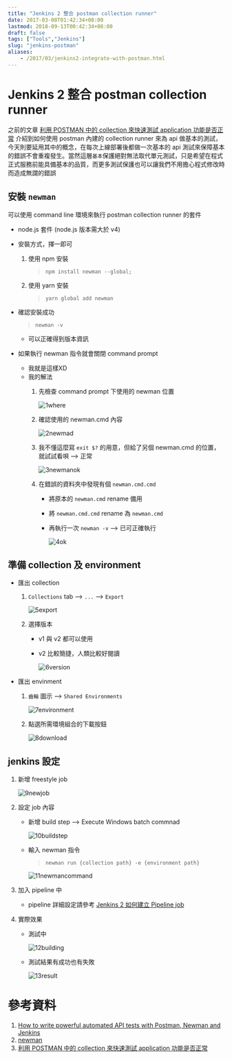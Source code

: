 ```yaml
---
title: "Jenkins 2 整合 postman collection runner"
date: 2017-03-08T01:42:34+08:00
lastmod: 2018-09-13T00:42:34+08:00
draft: false
tags: ["Tools","Jenkins"]
slug: "jenkins-postman"
aliases:
    - /2017/03/jenkins2-integrate-with-postman.html
---
```

# Jenkins 2 整合 postman collection runner
之前的文章 [利用 POSTMAN 中的 collection 來快速測試 application 功能是否正常](https://blog.yowko.com/2017/03/postman-collection-runner.html) 介紹到如何使用 postman 內建的 collection runner 來為 api 做基本的測試，今天則要延用其中的概念，在每次上線部署後都做一次基本的 api 測試來保障基本的錯誤不會重複發生。當然這層`基本`保護絕對無法取代單元測試，只是希望在程式正式服務前能具備基本的品質，而更多測試保護也可以讓我們不用擔心程式修改時而造成無謂的錯誤


## 安裝 `newman`
可以使用 command line 環境來執行 postman collection runner 的套件

* node.js 套件 (node.js 版本需大於 v4)
- 安裝方式，擇一即可
    1. 使用 npm 安裝
        
        >`npm install newman --global;` 
    2. 使用 yarn 安裝
        
        >`yarn global add newman`

- 確認安裝成功
    
    >`newman -v`
    - 可以正確得到版本資訊

- 如果執行 newman 指令就會關閉 command prompt
    - 我就是這樣XD
    - 我的解法
        1. 先檢查 command prompt 下使用的 newman 位置
            
            ![1where](https://cloud.githubusercontent.com/assets/3851540/23580685/27f4dc22-0141-11e7-8e1e-9ea609158639.png)
        2. 確認使用的 newman.cmd 內容
            
            ![2newmad](https://cloud.githubusercontent.com/assets/3851540/23580687/28178042-0141-11e7-92cf-f44675bc5be4.png) 
        3. 我不懂這麼寫 `exit $?` 的用意，但給了另個 newman.cmd 的位置，就試試看唄 --> 正常
            
            ![3newmanok](https://cloud.githubusercontent.com/assets/3851540/23580686/281761e8-0141-11e7-88e3-d80e3b4cd2a1.png)
        4. 在錯誤的資料夾中發現有個 `newman.cmd.cmd`
            - 將原本的 `newman.cmd` rename 備用
            - 將 `newman.cmd.cmd` rename 為 `newman.cmd`
            - 再執行一次 `newman -v` --> 已可正確執行
                
                ![4ok](https://cloud.githubusercontent.com/assets/3851540/23580688/28178916-0141-11e7-9c9d-98a852365b08.png)

## 準備 collection 及 environment 
* 匯出 collection
    1. `Collections` tab --> `...` --> `Export`
        
        ![5export](https://cloud.githubusercontent.com/assets/3851540/23580689/28199d00-0141-11e7-96f3-d6e891834b12.png) 
    2. 選擇版本
        - v1 與 v2 都可以使用
        - v2 比較簡捷，人類比較好閱讀
            
            ![6version](https://cloud.githubusercontent.com/assets/3851540/23580690/2819ec74-0141-11e7-813c-34d74a8a537f.png)
* 匯出 envinment
    1. `齒輪` 圖示 --> `Shared Environments`
        
        ![7environment](https://cloud.githubusercontent.com/assets/3851540/23580691/28438b4c-0141-11e7-87ea-9743c90ddcfb.png) 
    2. 點選所需環境組合的下載按鈕
        
        ![8download](https://cloud.githubusercontent.com/assets/3851540/23580693/2843b7b6-0141-11e7-9567-f2bc85e0aa7e.png) 

## jenkins 設定
1. 新增 freestyle job 
    
    ![9newjob](https://cloud.githubusercontent.com/assets/3851540/23580692/28437bd4-0141-11e7-9b00-a15989b81c32.png) 
2. 設定 job 內容
    - 新增 build step --> Execute Windows batch commnad
        
        ![10buildstep](https://cloud.githubusercontent.com/assets/3851540/23580682/27f14b02-0141-11e7-9807-d04d70b97e75.png) 
    - 輸入 newman 指令
        >`newman run {collection path} -e {environment path}`

        ![11newmancommand](https://cloud.githubusercontent.com/assets/3851540/23580683/27f1a656-0141-11e7-85e2-db67358f9fef.png)
3. 加入 pipeline 中
    - pipeline 詳細設定請參考  [Jenkins 2 如何建立 Pipeline job](https://blog.yowko.com/2017/02/jenkins-2-pipeline-job.htm)
4. 實際效果
    - 測試中
        
        ![12building](https://cloud.githubusercontent.com/assets/3851540/23580684/27f437ea-0141-11e7-86e9-1c4c3eea4f0c.png)
    - 測試結果有成功也有失敗
        
        ![13result](https://cloud.githubusercontent.com/assets/3851540/23580681/27f13db0-0141-11e7-8c3d-836d8189ebbd.png)

# 參考資料
1. [How to write powerful automated API tests with Postman, Newman and Jenkins](http://blog.getpostman.com/2015/09/03/how-to-write-powerful-automated-api-tests-with-postman-newman-and-jenkins/)
2. [newman](https://www.npmjs.com/package/newman)
3. [利用 POSTMAN 中的 collection 來快速測試 application 功能是否正常](http://blog.yowko.com/2017/03/postman-collection-runner.html)